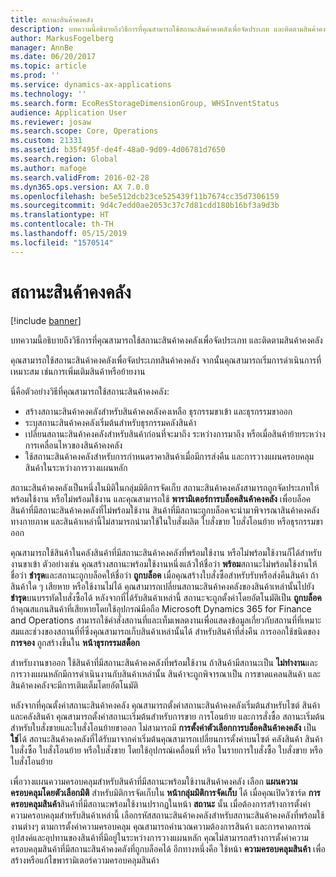 ```yaml
---
title: สถานะสินค้าคงคลัง
description: บทความนี้อธิบายถึงวิธีการที่คุณสามารถใช้สถานะสินค้าคงคลังเพื่อจัดประเภท และติดตามสินค้าคงคลัง
author: MarkusFogelberg
manager: AnnBe
ms.date: 06/20/2017
ms.topic: article
ms.prod: ''
ms.service: dynamics-ax-applications
ms.technology: ''
ms.search.form: EcoResStorageDimensionGroup, WHSInventStatus
audience: Application User
ms.reviewer: josaw
ms.search.scope: Core, Operations
ms.custom: 21331
ms.assetid: b35f495f-de4f-48a0-9d09-4d06781d7650
ms.search.region: Global
ms.author: mafoge
ms.search.validFrom: 2016-02-28
ms.dyn365.ops.version: AX 7.0.0
ms.openlocfilehash: be5e512dcb23ce525439f11b7674cc35d7306159
ms.sourcegitcommit: 9d4c7edd0ae2053c37c7d81cdd180b16bf3a9d3b
ms.translationtype: HT
ms.contentlocale: th-TH
ms.lasthandoff: 05/15/2019
ms.locfileid: "1570514"
---
```

# <a name="inventory-statuses"></a>สถานะสินค้าคงคลัง

[!include [banner](../includes/banner.md)]

บทความนี้อธิบายถึงวิธีการที่คุณสามารถใช้สถานะสินค้าคงคลังเพื่อจัดประเภท และติดตามสินค้าคงคลัง

คุณสามารถใช้สถานะสินค้าคงคลังเพื่อจัดประเภทสินค้าคงคลัง จากนั้นคุณสามารถเริ่มการดำเนินการที่เหมาะสม เช่นการเพิ่มเติมสินค้าหรือย้ายงาน

นี่คือตัวอย่างวิธีที่คุณสามารถใช้สถานะสินค้าคงคลัง:

-   สร้างสถานะสินค้าคงคลังสำหรับสินค้าคงคลังคงเหลือ ธุรกรรมขาเข้า และธุรกรรมขาออก
-   ระบุสถานะสินค้าคงคลังเริ่มต้นสำหรับธุรกรรมคลังสินค้า
-   เปลี่ยนสถานะสินค้าคงคลังสำหรับสินค้าก่อนที่จะมาถึง ระหว่างการมาถึง หรือเมื่อสินค้าย้ายระหว่างการเคลื่อนไหวของสินค้าคงคลัง
-   ใช้สถานะสินค้าคงคลังสำหรับการกำหนดราคาสินค้าเมื่อมีการส่งคืน และการวางแผนครอบคลุมสินค้าในระหว่างการวางแผนหลัก

สถานะสินค้าคงคลังเป็นหนึ่งในมิติในกลุ่มมิติการจัดเก็บ สถานะสินค้าคงคลังสามารถถูกจัดประเภทให้พร้อมใช้งาน หรือไม่พร้อมใช้งาน และคุณสามารถใช้ **พารามิเตอร์การบล็อคสินค้าคงคลัง** เพื่อบล็อคสินค้าที่มีสถานะสินค้าคงคลังที่ไม่พร้อมใช้งาน สินค้าที่มีสถานะถูกบล็อคจะนำมาพิจารณาสินค้าคงคลังทางกายภาพ และสินค้าเหล่านี้ไม่สามารถนำมาใช้ในใบสั่งผลิต ใบสั่งขาย ใบสั่งโอนย้าย หรือธุรกรรมขาออก

คุณสามารถใช้สินค้าในคลังสินค้าที่มีสถานะสินค้าคงคลังที่พร้อมใช้งาน หรือไม่พร้อมใช้งานก็ได้สำหรับงานขาเข้า ตัวอย่างเช่น คุณสร้างสถานะพร้อมใช้งานหนึ่งแล้วให้ชื่อว่า **พร้อม**สถานะไม่พร้อมใช้งานให้ชื่อว่า **ชำรุด**และสถานะถูกบล็อคให้ชื่อว่า **ถูกบล็อค** เมื่อคุณสร้างใบสั่งซื้อสำหรับรับหรือส่งคืนสินค้า ถ้าสินค้าใด ๆ เสียหาย หรือใช้งานไม่ได้ คุณสามารถเปลี่ยนสถานะสินค้าคงคลังของสินค้าเหล่านั้นไปยัง **ชำรุด**บนบรรทัดใบสั่งซื้อได้ หลังจากที่ได้รับสินค้าเหล่านี้ สถานะจะถูกตั้งค่าโดยอัตโนมัติเป็น **ถูกบล็อค** ถ้าคุณสแกนสินค้าที่เสียหายโดยใช้อุปกรณ์มือถือ Microsoft Dynamics 365 for Finance and Operations สามารถใช้คำสั่งสถานที่และเท็มเพลตงานเพื่อแสดงข้อมูลเกี่ยวกับสถานที่ที่เหมาะสมและช่วงของสถานที่ที่ซึ่งคุณสามารถเก็บสินค้าเหล่านั้นได้ สำหรับสินค้าที่ส่งคืน การออกใช้ชนิดของ **การจอง** ถูกสร้างขึ้นใน **หน้าธุรกรรมสต็อก**

สำหรับงานขาออก ใช้สินค้าที่มีสถานะสินค้าคงคลังที่พร้อมใช้งาน ถ้าสินค้ามีสถานะเป็น **ไม่ทำงาน**และการวางแผนหลักมีการดำเนินงานกับสินค้าเหล่านั้น สินค้าจะถูกพิจารณาเป็น การขาดแคลนสินค้า และสินค้าคงคลังจะมีการเติมเต็มโดยอัตโนมัติ

หลังจากที่คุณตั้งค่าสถานะสินค้าคงคลัง คุณสามารถตั้งค่าสถานะสินค้าคงคลังเริ่มต้นสำหรับไซต์ สินค้า และคลังสินค้า คุณสามารถตั้งค่าสถานะเริ่มต้นสำหรับการขาย การโอนย้าย และการสั่งซื้อ สถานะเริ่มต้นสำหรับใบสั่งขายและใบสั่งโอนย้ายขาออก ไม่สามารถมี **การตั้งค่าตัวเลือกการบล็อคสินค้าคงคลัง** เป็น **ใช่**ได้ สถานะสินค้าคงคลังที่ได้รับมาจากค่าเริ่มต้นคุณสามารถเปลี่ยนการตั้งค่าบนไซต์ คลังสินค้า สินค้า ใบสั่งซื้อ ใบสั่งโอนย้าย หรือใบสั่งขาย โดยใช้อุปกรณ์เคลื่อนที่ หรือ ในรายการใบสั่งซื้อ ใบสั่งขาย หรือใบสั่งโอนย้าย

เพื่อวางแผนความครอบคลุมสำหรับสินค้าที่มีสถานะพร้อมใช้งานสินค้าคงคลัง เลือก **แผนความครอบคลุมโดยตัวเลือกมิติ** สำหรับมิติการจัดเก็บใน **หน้ากลุ่มมิติการจัดเก็บ** ได้ เมื่อคุณเปิดวิซาร์ด **การครอบคลุมสินค้า**สินค้าที่มีสถานะพร้อมใช้งานปรากฏในหน้า **สถานะ** นั้น เมื่อต้องการสร้างการตั้งค่าความครอบคลุมสำหรับสินค้าเหล่านี้ เลือกรหัสสถานะสินค้าคงคลังสำหรับสถานะสินค้าคงคลังที่พร้อมใช้งานต่างๆ ตามการตั้งค่าความครอบคลุม คุณสามารถคำนวณความต้องการสินค้า และการคาดการณ์อุปสงค์และอุปทานของสินค้าที่มีอยู่ในระหว่างการวางแผนหลัก คุณไม่สามารถสร้างการตั้งค่าความครอบคลุมสินค้าที่มีสถานะสินค้าคงคลังที่ถูกบล็อคได้ อีกทางหนึ่งคือ ใช้หน้า **ความครอบคลุมสินค้า** เพื่อสร้างหรือแก้ไขพารามิเตอร์ความครอบคลุมสินค้า
